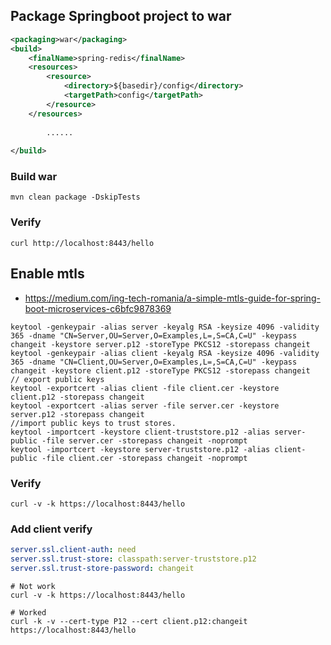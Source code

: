 ## Package Springboot project to war

```xml
<packaging>war</packaging>
<build>
    <finalName>spring-redis</finalName>
    <resources>
        <resource>
            <directory>${basedir}/config</directory>
            <targetPath>config</targetPath>
        </resource>
    </resources>
		
		......
		
</build>
```

### Build war

```mvn clean package -DskipTests```

### Verify

```
curl http://localhost:8443/hello
```

## Enable mtls
- https://medium.com/ing-tech-romania/a-simple-mtls-guide-for-spring-boot-microservices-c6bfc9878369

```shell
keytool -genkeypair -alias server -keyalg RSA -keysize 4096 -validity 365 -dname "CN=Server,OU=Server,O=Examples,L=,S=CA,C=U" -keypass changeit -keystore server.p12 -storeType PKCS12 -storepass changeit
keytool -genkeypair -alias client -keyalg RSA -keysize 4096 -validity 365 -dname "CN=Client,OU=Server,O=Examples,L=,S=CA,C=U" -keypass changeit -keystore client.p12 -storeType PKCS12 -storepass changeit
// export public keys
keytool -exportcert -alias client -file client.cer -keystore client.p12 -storepass changeit
keytool -exportcert -alias server -file server.cer -keystore server.p12 -storepass changeit
//import public keys to trust stores.
keytool -importcert -keystore client-truststore.p12 -alias server-public -file server.cer -storepass changeit -noprompt
keytool -importcert -keystore server-truststore.p12 -alias client-public -file client.cer -storepass changeit -noprompt
```

### Verify

```shell
curl -v -k https://localhost:8443/hello
```

### Add client verify
```yaml
server.ssl.client-auth: need
server.ssl.trust-store: classpath:server-truststore.p12
server.ssl.trust-store-password: changeit
```

```shell
# Not work
curl -v -k https://localhost:8443/hello

# Worked
curl -k -v --cert-type P12 --cert client.p12:changeit https://localhost:8443/hello
```

